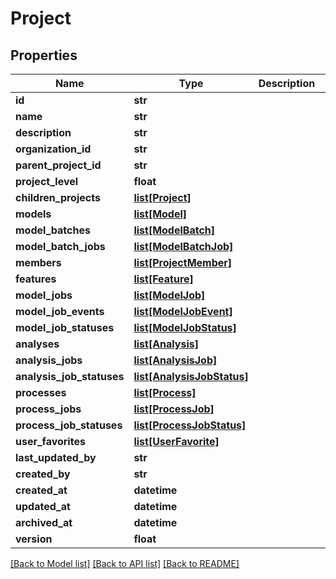 # Project

## Properties
Name | Type | Description | Notes
------------ | ------------- | ------------- | -------------
**id** | **str** |  | [optional] 
**name** | **str** |  | 
**description** | **str** |  | [optional] 
**organization_id** | **str** |  | [optional] 
**parent_project_id** | **str** |  | [optional] 
**project_level** | **float** |  | [optional] 
**children_projects** | [**list[Project]**](Project.md) |  | [optional] 
**models** | [**list[Model]**](Model.md) |  | [optional] 
**model_batches** | [**list[ModelBatch]**](ModelBatch.md) |  | [optional] 
**model_batch_jobs** | [**list[ModelBatchJob]**](ModelBatchJob.md) |  | [optional] 
**members** | [**list[ProjectMember]**](ProjectMember.md) |  | [optional] 
**features** | [**list[Feature]**](Feature.md) |  | [optional] 
**model_jobs** | [**list[ModelJob]**](ModelJob.md) |  | [optional] 
**model_job_events** | [**list[ModelJobEvent]**](ModelJobEvent.md) |  | [optional] 
**model_job_statuses** | [**list[ModelJobStatus]**](ModelJobStatus.md) |  | [optional] 
**analyses** | [**list[Analysis]**](Analysis.md) |  | [optional] 
**analysis_jobs** | [**list[AnalysisJob]**](AnalysisJob.md) |  | [optional] 
**analysis_job_statuses** | [**list[AnalysisJobStatus]**](AnalysisJobStatus.md) |  | [optional] 
**processes** | [**list[Process]**](Process.md) |  | [optional] 
**process_jobs** | [**list[ProcessJob]**](ProcessJob.md) |  | [optional] 
**process_job_statuses** | [**list[ProcessJobStatus]**](ProcessJobStatus.md) |  | [optional] 
**user_favorites** | [**list[UserFavorite]**](UserFavorite.md) |  | [optional] 
**last_updated_by** | **str** |  | [optional] 
**created_by** | **str** |  | [optional] 
**created_at** | **datetime** |  | [optional] 
**updated_at** | **datetime** |  | [optional] 
**archived_at** | **datetime** |  | [optional] 
**version** | **float** |  | [optional] 

[[Back to Model list]](../README.md#documentation-for-models) [[Back to API list]](../README.md#documentation-for-api-endpoints) [[Back to README]](../README.md)

